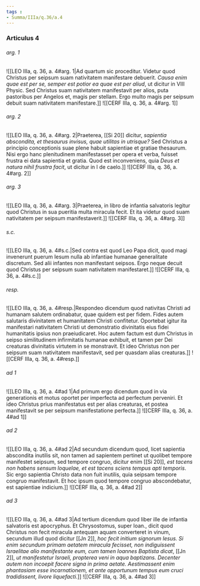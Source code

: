 ```yaml
---
tags : 
- Summa/IIIa/q.36/a.4
---
```


### Articulus 4

###### arg. 1
![[LEO IIIa, q. 36, a. 4#arg. 1|Ad quartum sic proceditur. Videtur quod Christus per seipsum suam nativitatem manifestare debuerit. *Causa enim quae est per se, semper est potior ea quae est per aliud*, ut dicitur in VIII Physic. Sed Christus suam nativitatem manifestavit per alios, puta pastoribus per Angelos et, magis per stellam. Ergo multo magis per seipsum debuit suam nativitatem manifestare.]]
![[CERF IIIa, q. 36, a. 4#arg. 1]]

###### arg. 2
![[LEO IIIa, q. 36, a. 4#arg. 2|Praeterea, [[Si 20]] dicitur, *sapientia abscondita, et thesaurus invisus, quae utilitas in utrisque?* Sed Christus a principio conceptionis suae plene habuit sapientiae et gratiae thesaurum. Nisi ergo hanc plenitudinem manifestasset per opera et verba, fuisset frustra ei data sapientia et gratia. Quod est inconveniens, quia *Deus et natura nihil frustra facit*, ut dicitur in I de caelo.]]
![[CERF IIIa, q. 36, a. 4#arg. 2]]

###### arg. 3
![[LEO IIIa, q. 36, a. 4#arg. 3|Praeterea, in libro de infantia salvatoris legitur quod Christus in sua pueritia multa miracula fecit. Et ita videtur quod suam nativitatem per seipsum manifestaverit.]]
![[CERF IIIa, q. 36, a. 4#arg. 3]]

###### s.c.
![[LEO IIIa, q. 36, a. 4#s.c.|Sed contra est quod Leo Papa dicit, quod magi invenerunt puerum Iesum nulla ab infantiae humanae generalitate discretum. Sed alii infantes non manifestant seipsos. Ergo neque decuit quod Christus per seipsum suam nativitatem manifestaret.]]
![[CERF IIIa, q. 36, a. 4#s.c.]]

###### resp.
![[LEO IIIa, q. 36, a. 4#resp.|Respondeo dicendum quod nativitas Christi ad humanam salutem ordinabatur, quae quidem est per fidem. Fides autem salutaris divinitatem et humanitatem Christi confitetur. Oportebat igitur ita manifestari nativitatem Christi ut demonstratio divinitatis eius fidei humanitatis ipsius non praeiudicaret. Hoc autem factum est dum Christus in seipso similitudinem infirmitatis humanae exhibuit, et tamen per Dei creaturas divinitatis virtutem in se monstravit. Et ideo Christus non per seipsum suam nativitatem manifestavit, sed per quasdam alias creaturas.]]
![[CERF IIIa, q. 36, a. 4#resp.]]

###### ad 1
![[LEO IIIa, q. 36, a. 4#ad 1|Ad primum ergo dicendum quod in via generationis et motus oportet per imperfecta ad perfectum perveniri. Et ideo Christus prius manifestatus est per alias creaturas, et postea manifestavit se per seipsum manifestatione perfecta.]]
![[CERF IIIa, q. 36, a. 4#ad 1]]

###### ad 2
![[LEO IIIa, q. 36, a. 4#ad 2|Ad secundum dicendum quod, licet sapientia abscondita inutilis sit, non tamen ad sapientem pertinet ut quolibet tempore manifestet seipsum, sed tempore congruo, dicitur enim [[Si 20]], *est tacens non habens sensum loquelae, et est tacens sciens tempus apti temporis*. Sic ergo sapientia Christo data non fuit inutilis, quia seipsam tempore congruo manifestavit. Et hoc ipsum quod tempore congruo abscondebatur, est sapientiae indicium.]]
![[CERF IIIa, q. 36, a. 4#ad 2]]

###### ad 3
![[LEO IIIa, q. 36, a. 4#ad 3|Ad tertium dicendum quod liber ille de infantia salvatoris est apocryphus. Et Chrysostomus, super Ioan., dicit quod Christus non fecit miracula antequam aquam converteret in vinum, secundum illud quod dicitur [[Jn 2]], *hoc fecit initium signorum Iesus. Si enim secundum primam aetatem miracula fecisset, non indiguissent Israelitae alio manifestante eum, cum tamen Ioannes Baptista dicat*, [[Jn 2]], *ut manifestetur Israeli, propterea veni in aqua baptizans. Decenter autem non incoepit facere signa in prima aetate. Aestimassent enim phantasiam esse incarnationem, et ante opportunum tempus eum cruci tradidissent, livore liquefacti*.]]
![[CERF IIIa, q. 36, a. 4#ad 3]]

